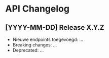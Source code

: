 # API Changelog

## [YYYY-MM-DD] Release X.Y.Z
- Nieuwe endpoints toegevoegd: ...
- Breaking changes: ...
- Deprecated: ...
